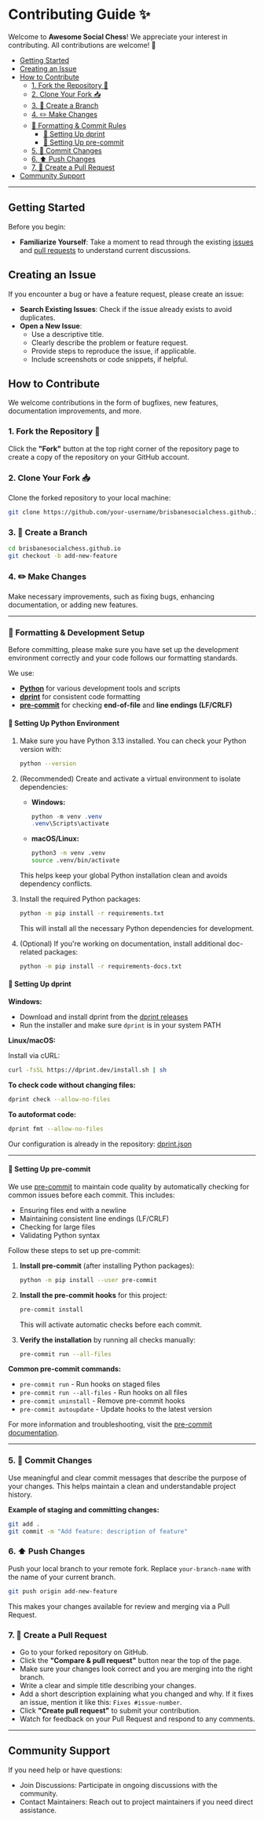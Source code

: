 # Contributing Guide ✨

Welcome to **Awesome Social Chess**! We appreciate your interest in contributing. All contributions are welcome! 💖

<!-- START doctoc generated TOC please keep comment here to allow auto update -->
<!-- DON'T EDIT THIS SECTION, INSTEAD RE-RUN doctoc TO UPDATE -->

- [Getting Started](#getting-started)
- [Creating an Issue](#creating-an-issue)
- [How to Contribute](#how-to-contribute)
  - [1. Fork the Repository 🔗](#1-fork-the-repository-)
  - [2. Clone Your Fork 📥](#2-clone-your-fork-)
  - [3. 🌿 Create a Branch](#3--create-a-branch)
  - [4. ✏️ Make Changes](#4--make-changes)
  - [📐 Formatting & Commit Rules](#-formatting--commit-rules)
    - [🔧 Setting Up dprint](#-setting-up-dprint)
    - [🧪 Setting Up pre-commit](#%F0%9F%A7%AA-setting-up-pre-commit)
  - [5. 📝 Commit Changes](#5--commit-changes)
  - [6. ⬆️ Push Changes](#6--push-changes)
  - [7. 🔄 Create a Pull Request](#7--create-a-pull-request)
- [Community Support](#community-support)

<!-- END doctoc generated TOC please keep comment here to allow auto update -->

---

## Getting Started

Before you begin:

- **Familiarize Yourself**: Take a moment to read through the existing [issues](https://github.com/brisbanesocialchess/brisbanesocialchess.github.io/issues) and [pull requests](https://github.com/brisbanesocialchess/brisbanesocialchess.github.io/pulls) to understand current discussions.

## Creating an Issue

If you encounter a bug or have a feature request, please create an issue:

- **Search Existing Issues**: Check if the issue already exists to avoid duplicates.
- **Open a New Issue**:
  - Use a descriptive title.
  - Clearly describe the problem or feature request.
  - Provide steps to reproduce the issue, if applicable.
  - Include screenshots or code snippets, if helpful.

## How to Contribute

We welcome contributions in the form of bugfixes, new features, documentation improvements, and more.

### 1. Fork the Repository 🔗

Click the **"Fork"** button at the top right corner of the repository page to create a copy of the repository on your GitHub account.

### 2. Clone Your Fork 📥

Clone the forked repository to your local machine:

```bash
git clone https://github.com/your-username/brisbanesocialchess.github.io.git
```

### 3. 🌿 Create a Branch

```bash
cd brisbanesocialchess.github.io
git checkout -b add-new-feature
```

### 4. ✏️ Make Changes

Make necessary improvements, such as fixing bugs, enhancing documentation, or adding new features.

---

### 📐 Formatting & Development Setup

Before committing, please make sure you have set up the development environment correctly and your code follows our formatting standards.

We use:

- [**Python**](https://www.python.org/) for various development tools and scripts
- [**dprint**](https://dprint.dev) for consistent code formatting
- [**pre-commit**](https://pre-commit.com) for checking **end-of-file** and **line endings (LF/CRLF)**

#### 🐍 Setting Up Python Environment

1. Make sure you have Python 3.13 installed. You can check your Python version with:
   ```bash
   python --version
   ```

2. (Recommended) Create and activate a virtual environment to isolate dependencies:
   - **Windows:**
     ```powershell
     python -m venv .venv
     .venv\Scripts\activate
     ```
   - **macOS/Linux:**
     ```bash
     python3 -m venv .venv
     source .venv/bin/activate
     ```
   This helps keep your global Python installation clean and avoids dependency conflicts.

3. Install the required Python packages:
   ```bash
   python -m pip install -r requirements.txt
   ```
   This will install all the necessary Python dependencies for development.

4. (Optional) If you're working on documentation, install additional doc-related packages:
   ```bash
   python -m pip install -r requirements-docs.txt
   ```

#### 🔧 Setting Up dprint

**Windows:**

- Download and install dprint from the [dprint releases](https://github.com/dprint/dprint/releases)
- Run the installer and make sure `dprint` is in your system PATH

**Linux/macOS:**

Install via cURL:

```bash
curl -fsSL https://dprint.dev/install.sh | sh
```

**To check code without changing files:**

```bash
dprint check --allow-no-files
```

**To autoformat code:**

```bash
dprint fmt --allow-no-files
```

Our configuration is already in the repository: [dprint.json](./dprint.json)

---

#### 🧪 Setting Up pre-commit

We use [pre-commit](https://pre-commit.com/) to maintain code quality by automatically checking for common issues before each commit. This includes:
- Ensuring files end with a newline
- Maintaining consistent line endings (LF/CRLF)
- Checking for large files
- Validating Python syntax

Follow these steps to set up pre-commit:

1. **Install pre-commit** (after installing Python packages):
   ```bash
   python -m pip install --user pre-commit
   ```

2. **Install the pre-commit hooks** for this project:
   ```bash
   pre-commit install
   ```
   This will activate automatic checks before each commit.

3. **Verify the installation** by running all checks manually:
   ```bash
   pre-commit run --all-files
   ```

**Common pre-commit commands:**
- `pre-commit run` - Run hooks on staged files
- `pre-commit run --all-files` - Run hooks on all files
- `pre-commit uninstall` - Remove pre-commit hooks
- `pre-commit autoupdate` - Update hooks to the latest version

For more information and troubleshooting, visit the [pre-commit documentation](https://pre-commit.com/).

---

### 5. 📝 Commit Changes

Use meaningful and clear commit messages that describe the purpose of your changes. This helps maintain a clean and understandable project history.

**Example of staging and committing changes:**

```bash
git add .
git commit -m "Add feature: description of feature"
```

### 6. ⬆️ Push Changes

Push your local branch to your remote fork. Replace `your-branch-name` with the name of your current branch.

```bash
git push origin add-new-feature
```

This makes your changes available for review and merging via a Pull Request.

### 7. 🔄 Create a Pull Request

- Go to your forked repository on GitHub.
- Click the **"Compare & pull request"** button near the top of the page.
- Make sure your changes look correct and you are merging into the right branch.
- Write a clear and simple title describing your changes.
- Add a short description explaining what you changed and why. If it fixes an issue, mention it like this: `Fixes #issue-number`.
- Click **"Create pull request"** to submit your contribution.
- Watch for feedback on your Pull Request and respond to any comments.

---

## Community Support

If you need help or have questions:

- Join Discussions: Participate in ongoing discussions with the community.
- Contact Maintainers: Reach out to project maintainers if you need direct assistance.
